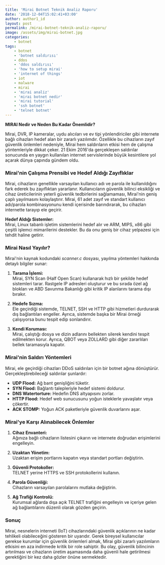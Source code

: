 ```yaml
---
title: 'Mirai Botnet Teknik Analiz Raporu'
date: '2018-12-04T15:02:41+03:00'
author: author1_id
layout: post
permalink: /mirai-botnet-teknik-analiz-raporu/
image: /assets/img/mirai-botnet.jpg
categories:
    - botnet
tags:
    - botnet
    - 'botnet saldırısı'
    - ddos
    - 'ddos saldırısı'
    - 'how to setup mirai'
    - 'internet of things'
    - iot
    - malware
    - mirai
    - 'mirai analiz'
    - 'mirai botnet nedir'
    - 'mirai tutorial'
    - 'ssh botnet'
    - 'telnet botnet'
---
```


**MIRAI Nedir ve Neden Bu Kadar Önemlidir?**

Mirai, DVR, IP kameralar, uydu alıcıları ve ev tipi yönlendiriciler gibi internete bağlı cihazları hedef alan bir zararlı yazılımdır. Özellikle bu cihazların zayıf güvenlik önlemleri nedeniyle, Mirai hem saldırıların etkisi hem de çalışma yöntemleriyle dikkat çeker. 21 Ekim 2016'da gerçekleşen saldırılar sonucunda en yaygın kullanılan internet servislerinde büyük kesintilere yol açarak dünya çapında gündem oldu.

### Mirai'nin Çalışma Prensibi ve Hedef Aldığı Zayıflıklar

Mirai, cihazların genellikle varsayılan kullanıcı adı ve parola ile kullanıldığını fark ederek bu zayıflıktan yararlanır. Kullanıcıların güvenlik bilinci eksikliği ve cihaz üreticilerinin yeterli güvenlik tedbirlerini sağlamaması, Mirai'nin geniş çaplı yayılmasını kolaylaştırır. Mirai, 61 adet zayıf ve standart kullanıcı adı/parola kombinasyonunu kendi içerisinde barındırarak, bu cihazları internette tarayıp ele geçirir.

**Hedef Aldığı Sistemler:**  
Mirai, Linux tabanlı işletim sistemlerini hedef alır ve ARM, MIPS, x86 gibi çeşitli işlemci mimarilerini destekler. Bu da onu geniş bir cihaz yelpazesi için tehdit haline getirir.

### Mirai Nasıl Yayılır?

Mirai'nin kaynak kodundaki *scanner.c* dosyası, yayılma yöntemleri hakkında detaylı bilgiler sunar:  

1. **Tarama İşlemi:**  
   Mirai, SYN Scan (Half Open Scan) kullanarak hızlı bir şekilde hedef sistemleri tarar. Rastgele IP adresleri oluşturur ve bu sırada özel ağ blokları ve ABD Savunma Bakanlığı gibi kritik IP alanlarını tarama dışı bırakır.  

2. **Hedefe Sızma:**  
   Ele geçirdiği sistemde, TELNET, SSH ve HTTP gibi hizmetleri durdurarak dış bağlantıları engeller. Ayrıca, sistemde başka bir Mirai örneği çalışıyorsa bunu tespit edip sonlandırır.

3. **Kendi Koruması:**  
   Mirai, çalıştığı dosya ve dizin adlarını bellekten silerek kendini tespit edilmekten korur. Ayrıca, QBOT veya ZOLLARD gibi diğer zararlıları bellek taramasıyla kapatır.

### Mirai'nin Saldırı Yöntemleri

Mirai, ele geçirdiği cihazları DDoS saldırıları için bir botnet ağına dönüştürür. Gerçekleştirebileceği saldırılar şunlardır:  

- **UDP Flood:** Ağ bant genişliğini tüketir.  
- **SYN Flood:** Bağlantı talepleriyle hedef sistemi doldurur.  
- **DNS Watertorture:** Hedefin DNS altyapısını zorlar.  
- **HTTP Flood:** Hedef web sunucusunu yoğun isteklerle yavaşlatır veya çökertir.  
- **ACK STOMP:** Yoğun ACK paketleriyle güvenlik duvarlarını aşar.  

### Mirai'ye Karşı Alınabilecek Önlemler

1. **Cihaz Envanteri:**  
   Ağınıza bağlı cihazların listesini çıkarın ve internete doğrudan erişimlerini engelleyin.  

2. **Uzaktan Yönetim:**  
   Uzaktan erişim portlarını kapatın veya standart portları değiştirin.  

3. **Güvenli Protokoller:**  
   TELNET yerine HTTPS ve SSH protokollerini kullanın.  

4. **Parola Güvenliği:**  
   Cihazların varsayılan parolalarını mutlaka değiştirin.  

5. **Ağ Trafiği Kontrolü:**  
   Kurumsal ağlarda dışa açık TELNET trafiğini engelleyin ve içeriye gelen ağ bağlantılarını düzenli olarak gözden geçirin.

### Sonuç

Mirai, nesnelerin interneti (IoT) cihazlarındaki güvenlik açıklarının ne kadar tehlikeli olabileceğini gösteren bir uyarıdır. Gerek bireysel kullanıcılar gerekse kurumlar için güvenlik önlemleri almak, Mirai gibi zararlı yazılımların etkisini en aza indirmede kritik bir role sahiptir. Bu olay, güvenlik bilincinin artırılması ve cihazların üretim aşamasında daha güvenli hale getirilmesi gerektiğini bir kez daha gözler önüne sermektedir.